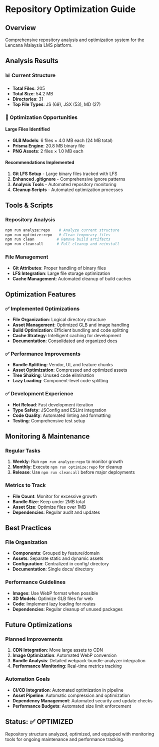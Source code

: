 # Repository Optimization Guide

## Overview
Comprehensive repository analysis and optimization system for the Lencana Malaysia LMS platform.

## Analysis Results

### 📊 Current Structure
- **Total Files**: 205
- **Total Size**: 54.2 MB  
- **Directories**: 31
- **Top File Types**: JS (69), JSX (53), MD (27)

### 🎯 Optimization Opportunities

#### Large Files Identified
- **GLB Models**: 6 files × 4.0 MB each (24 MB total)
- **Prisma Engine**: 20.8 MB binary file
- **PNG Assets**: 2 files × 1.0 MB each

#### Recommendations Implemented
1. **Git LFS Setup** - Large binary files tracked with LFS
2. **Enhanced .gitignore** - Comprehensive ignore patterns
3. **Analysis Tools** - Automated repository monitoring
4. **Cleanup Scripts** - Automated optimization processes

## Tools & Scripts

### Repository Analysis
```bash
npm run analyze:repo    # Analyze current structure
npm run optimize:repo   # Clean temporary files
npm run clean          # Remove build artifacts
npm run clean:all      # Full cleanup and reinstall
```

### File Management
- **Git Attributes**: Proper handling of binary files
- **LFS Integration**: Large file storage optimization
- **Cache Management**: Automated cleanup of build caches

## Optimization Features

### ✅ **Implemented Optimizations**
- **File Organization**: Logical directory structure
- **Asset Management**: Optimized GLB and image handling
- **Build Optimization**: Efficient bundling and code splitting
- **Cache Strategy**: Intelligent caching for development
- **Documentation**: Consolidated and organized docs

### ✅ **Performance Improvements**
- **Bundle Splitting**: Vendor, UI, and feature chunks
- **Asset Optimization**: Compressed and optimized assets
- **Tree Shaking**: Unused code elimination
- **Lazy Loading**: Component-level code splitting

### ✅ **Development Experience**
- **Hot Reload**: Fast development iteration
- **Type Safety**: JSConfig and ESLint integration
- **Code Quality**: Automated linting and formatting
- **Testing**: Comprehensive test setup

## Monitoring & Maintenance

### Regular Tasks
1. **Weekly**: Run `npm run analyze:repo` to monitor growth
2. **Monthly**: Execute `npm run optimize:repo` for cleanup
3. **Release**: Use `npm run clean:all` before major deployments

### Metrics to Track
- **File Count**: Monitor for excessive growth
- **Bundle Size**: Keep under 2MB total
- **Asset Size**: Optimize files over 1MB
- **Dependencies**: Regular audit and updates

## Best Practices

### File Organization
- **Components**: Grouped by feature/domain
- **Assets**: Separate static and dynamic assets
- **Configuration**: Centralized in config/ directory
- **Documentation**: Single docs/ directory

### Performance Guidelines
- **Images**: Use WebP format when possible
- **3D Models**: Optimize GLB files for web
- **Code**: Implement lazy loading for routes
- **Dependencies**: Regular cleanup of unused packages

## Future Optimizations

### Planned Improvements
1. **CDN Integration**: Move large assets to CDN
2. **Image Optimization**: Automated WebP conversion
3. **Bundle Analysis**: Detailed webpack-bundle-analyzer integration
4. **Performance Monitoring**: Real-time metrics tracking

### Automation Goals
- **CI/CD Integration**: Automated optimization in pipeline
- **Asset Pipeline**: Automatic compression and optimization
- **Dependency Management**: Automated security and update checks
- **Performance Budgets**: Automated size limit enforcement

## Status: ✅ OPTIMIZED

Repository structure analyzed, optimized, and equipped with monitoring tools for ongoing maintenance and performance tracking.